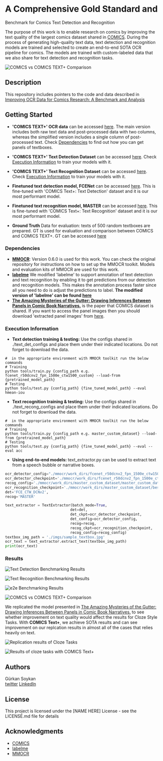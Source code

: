# A Comprehensive Gold Standard and
Benchmark for Comics Text Detection and
Recognition

The purpose of this work is to enable research on comics by improving the text quality of the largest comics dataset shared in [COMICS](https://arxiv.org/abs/1611.05118). During the process of generating high-quality text data, text detection and recognition models are trained and selected to create an end-to-end SOTA OCR pipeline for comics. The models are trained with custom-labeled data that we also share for text detection and recognition tasks.

![COMICS vs COMICS TEXT+ Comparison](imgs/methodology.png)

## Description

This repository includes pointers to the code and data described in [Improving OCR Data for Comics Research: A Benchmark and Analysis](add-arxiv.link)

## Getting Started

- **'COMICS TEXT+' OCR data** can be accessed [here](https://drive.google.com/drive/folders/1Vq8RJQITh9NzjR0jpwvOP2cqbQoyq7qS?usp=sharing). The main version includes both raw text data and post-processed data with two columns, whereas the simplified version includes a single column of post-processed text. Check [Dependencies](#dependencies) to find out how you can get panels of textboxes.

- **'COMICS TEXT+' Text Detection Dataset** can be accessed [here](https://drive.google.com/drive/folders/1a--6MNhPSqEZN3bMhlooLJ1ZIcj5CCBg?usp=sharing). Check [Execution Information](#execution-information) to train your models with it.

- **'COMICS TEXT+' Text Recognition Dataset** can be accessed [here](https://drive.google.com/drive/folders/1BRQS6UJPzo9zaUAJiLDUr2xCAIc7-2rx?usp=sharing). Check [Execution Information](#execution-information) to train your models with it.

- **Finetuned text detection model, FCENet** can be accessed [here](https://drive.google.com/drive/folders/1fZTbT-VsWJ9KiuvVYzV5q5qggoeoYzxr?usp=sharing). This is fine-tuned with 'COMICS Text+: Text Detection' dataset and it is our most performant model.

- **Finetuned text recognition model, MASTER** can be accessed [here](https://drive.google.com/drive/folders/1zczO8XOpNBkepDreTPaqaj31pk_wHRCj?usp=sharing). This is fine-tuned with 'COMICS Text+: Text Recognition' dataset and it is our most performant model.

- **Ground Truth** Data for evaluation: texts of 500 random textboxes are prepared. GT is used for evaluation and comparison between COMICS and COMICS TEXT+. GT can be accessed [here](https://drive.google.com/drive/folders/1MjlXQF9GhNS3ZgSFqZw2j_X3uUjDpSKb?usp=sharing)

### Dependencies

- **[MMOCR](https://github.com/open-mmlab/mmocr)**: Version 0.6.0 is used for this work. You can check the original repository for instructions on how to set up the MMOCR toolkit. Models and evaluation kits of MMOCR are used for this work.
- **[labelme](https://github.com/wkentaro/labelme)** We modified 'labelme' to support annotation of text detection and text recognition by enabling it to get predictions from our detection and recognition models. This makes the annotation process faster since all you need to do is adjust the predictions to label. **The modified version of 'labelme' can be found [here](https://github.com/gsoykan/labelme)**
- **[The Amazing Mysteries of the Gutter: Drawing Inferences Between Panels in Comic Book Narratives.](https://github.com/miyyer/comics)** is the paper that COMICS dataset is shared. If you want to access the panel images then you should download 'extracted panel images' from [here](https://obj.umiacs.umd.edu/comics/index.html).

### Execution Information

- **Text detection training & testing:** Use the configs shared in ./text_det_configs and place them under their indicated locations. Do not forget to download the data.

```
#  in the appropriate environment with MMOCR toolkit run the below commands
# Training
python tools/train.py {config_path e.g. fcenet_r50dcnv2_fpn_1500e_ctw1500_custom} --load-from {pretrained_model_path}
# Testing
python tools/test.py {config_path} {fine_tuned_model_path} --eval hmean-iou
```

- **Text recognition training & testing:** Use the configs shared in ./text_recong_configs and place them under their indicated locations. Do not forget to download the data.

```
#  in the appropriate environment with MMOCR toolkit run the below commands
# Training
python tools/train.py {config_path e.g. master_custom_dataset} --load-from {pretrained_model_path}
# Testing
python tools/test.py {config_path} {fine_tuned_model_path} --eval --eval acc
```

- **Using end-to-end models:** text_extractor.py can be used to extract text from a speech bubble or narrative boxes.

```python
ocr_detector_config="./mmocr/work_dirs/fcenet_r50dcnv2_fpn_1500e_ctw1500_custom/fcenet_r50dcnv2_fpn_1500e_ctw1500_custom.py",
ocr_detector_checkpoint='./mmocr/work_dirs/fcenet_r50dcnv2_fpn_1500e_ctw1500_custom/best_0_hmean-iou:hmean_epoch_5.pth',
recog_config='./mmocr/work_dirs/master_custom_dataset/master_custom_dataset.py',
ocr_recognition_checkpoint='./mmocr/work_dirs/master_custom_dataset/best_0_1-N.E.D_epoch_4.pth',
det='FCE_CTW_DCNv2',
recog='MASTER'

text_extractor = TextExtractor(batch_mode=True,
                              det=det,
                              det_ckpt=ocr_detector_checkpoint,
                              det_config=ocr_detector_config,
                              recog=recog,
                              recog_ckpt=ocr_recognition_checkpoint,
                              recog_config=recog_config)
textbox_img_path = './imgs/sample_textbox.jpg'
ocr_text = text_extractor.extract_text(textbox_img_path)
print(ocr_text)
```

### Results

![Text Detection Benchmarking Results](imgs/detection_benchmark.png)

![Text Recognition Benchmarking Results](imgs/recognition_benchmark.png)

![e2e Benchmarking Results](imgs/e2e_results.png)

![COMICS vs COMICS TEXT+ Comparison](imgs/ctp_comparison.png)

We replicated the model presented in [The Amazing Mysteries of the Gutter: Drawing Inferences Between Panels in Comic Book Narratives.](https://github.com/miyyer/comics) to see whether improvement on text quality would affect the results for Cloze Style Tasks. With **COMICS Text+**, we achieve SOTA results and can see improvement on our replcation results in almost all of the cases that relies heavily on text.

![Replication results of Cloze Tasks](imgs/replication_results.png)

![Results of cloze tasks with COMICS Text+](imgs/ctp_model_results.png)

## Authors

Gürkan Soykan  
[twitter](https://twitter.com/grknsoykan)
[LinkedIn](https://www.linkedin.com/in/gurkan-soykan/)

## License

This project is licensed under the [NAME HERE] License - see the LICENSE.md file for details

## Acknowledgments

- [COMICS](https://github.com/miyyer/comics)
- [labelme](https://github.com/wkentaro/labelme)
- [MMOCR](https://github.com/open-mmlab/mmocr)
